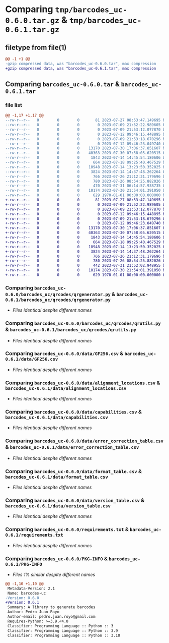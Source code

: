 # Comparing `tmp/barcodes_uc-0.6.0.tar.gz` & `tmp/barcodes_uc-0.6.1.tar.gz`

## filetype from file(1)

```diff
@@ -1 +1 @@
-gzip compressed data, was "barcodes_uc-0.6.0.tar", max compression
+gzip compressed data, was "barcodes_uc-0.6.1.tar", max compression
```

## Comparing `barcodes_uc-0.6.0.tar` & `barcodes_uc-0.6.1.tar`

### file list

```diff
@@ -1,17 +1,17 @@
--rw-r--r--   0        0        0       81 2023-07-27 08:53:47.149695 barcodes_uc-0.6.0/README.md
--rw-r--r--   0        0        0        0 2023-07-09 21:52:22.989605 barcodes_uc-0.6.0/barcodes_uc/__init__.py
--rw-r--r--   0        0        0        0 2023-07-09 21:53:12.077870 barcodes_uc-0.6.0/barcodes_uc/barcodes/__init__.py
--rw-r--r--   0        0        0        0 2023-07-12 09:46:15.448895 barcodes_uc-0.6.0/barcodes_uc/barcodes/__main__.py
--rw-r--r--   0        0        0        0 2023-07-09 21:53:18.670296 barcodes_uc-0.6.0/barcodes_uc/qrcodes/__init__.py
--rw-r--r--   0        0        0        0 2023-07-12 09:46:23.049740 barcodes_uc-0.6.0/barcodes_uc/qrcodes/__main__.py
--rw-r--r--   0        0        0    13170 2023-07-30 17:06:37.851607 barcodes_uc-0.6.0/barcodes_uc/qrcodes/qrgenerator.py
--rw-r--r--   0        0        0    40363 2023-07-30 07:58:05.620515 barcodes_uc-0.6.0/barcodes_uc/qrcodes/qrutils.py
--rw-r--r--   0        0        0     1843 2023-07-14 14:45:54.180606 barcodes_uc-0.6.0/data/GF256.csv
--rw-r--r--   0        0        0      664 2023-07-18 09:25:40.467529 barcodes_uc-0.6.0/data/alignment_locations.csv
--rw-r--r--   0        0        0    10948 2023-07-14 13:23:50.352025 barcodes_uc-0.6.0/data/capabilities.csv
--rw-r--r--   0        0        0     3824 2023-07-14 14:37:48.262264 barcodes_uc-0.6.0/data/error_correction_table.csv
--rw-r--r--   0        0        0      766 2023-07-26 21:12:31.179696 barcodes_uc-0.6.0/data/format_table.csv
--rw-r--r--   0        0        0      780 2023-07-26 08:54:25.882026 barcodes_uc-0.6.0/data/version_table.csv
--rw-r--r--   0        0        0      470 2023-07-31 06:14:57.938735 barcodes_uc-0.6.0/pyproject.toml
--rw-r--r--   0        0        0    10174 2023-07-30 21:54:01.391050 barcodes_uc-0.6.0/requirements.txt
--rw-r--r--   0        0        0      629 1970-01-01 00:00:00.000000 barcodes_uc-0.6.0/PKG-INFO
+-rw-r--r--   0        0        0       81 2023-07-27 08:53:47.149695 barcodes_uc-0.6.1/README.md
+-rw-r--r--   0        0        0        0 2023-07-09 21:52:22.989605 barcodes_uc-0.6.1/barcodes_uc/__init__.py
+-rw-r--r--   0        0        0        0 2023-07-09 21:53:12.077870 barcodes_uc-0.6.1/barcodes_uc/barcodes/__init__.py
+-rw-r--r--   0        0        0        0 2023-07-12 09:46:15.448895 barcodes_uc-0.6.1/barcodes_uc/barcodes/__main__.py
+-rw-r--r--   0        0        0        0 2023-07-09 21:53:18.670296 barcodes_uc-0.6.1/barcodes_uc/qrcodes/__init__.py
+-rw-r--r--   0        0        0        0 2023-07-12 09:46:23.049740 barcodes_uc-0.6.1/barcodes_uc/qrcodes/__main__.py
+-rw-r--r--   0        0        0    13170 2023-07-30 17:06:37.851607 barcodes_uc-0.6.1/barcodes_uc/qrcodes/qrgenerator.py
+-rw-r--r--   0        0        0    40363 2023-07-30 07:58:05.620515 barcodes_uc-0.6.1/barcodes_uc/qrcodes/qrutils.py
+-rw-r--r--   0        0        0     1843 2023-07-14 14:45:54.180606 barcodes_uc-0.6.1/data/GF256.csv
+-rw-r--r--   0        0        0      664 2023-07-18 09:25:40.467529 barcodes_uc-0.6.1/data/alignment_locations.csv
+-rw-r--r--   0        0        0    10948 2023-07-14 13:23:50.352025 barcodes_uc-0.6.1/data/capabilities.csv
+-rw-r--r--   0        0        0     3824 2023-07-14 14:37:48.262264 barcodes_uc-0.6.1/data/error_correction_table.csv
+-rw-r--r--   0        0        0      766 2023-07-26 21:12:31.179696 barcodes_uc-0.6.1/data/format_table.csv
+-rw-r--r--   0        0        0      780 2023-07-26 08:54:25.882026 barcodes_uc-0.6.1/data/version_table.csv
+-rw-r--r--   0        0        0      442 2023-07-31 21:52:02.948955 barcodes_uc-0.6.1/pyproject.toml
+-rw-r--r--   0        0        0    10174 2023-07-30 21:54:01.391050 barcodes_uc-0.6.1/requirements.txt
+-rw-r--r--   0        0        0      629 1970-01-01 00:00:00.000000 barcodes_uc-0.6.1/PKG-INFO
```

### Comparing `barcodes_uc-0.6.0/barcodes_uc/qrcodes/qrgenerator.py` & `barcodes_uc-0.6.1/barcodes_uc/qrcodes/qrgenerator.py`

 * *Files identical despite different names*

### Comparing `barcodes_uc-0.6.0/barcodes_uc/qrcodes/qrutils.py` & `barcodes_uc-0.6.1/barcodes_uc/qrcodes/qrutils.py`

 * *Files identical despite different names*

### Comparing `barcodes_uc-0.6.0/data/GF256.csv` & `barcodes_uc-0.6.1/data/GF256.csv`

 * *Files identical despite different names*

### Comparing `barcodes_uc-0.6.0/data/alignment_locations.csv` & `barcodes_uc-0.6.1/data/alignment_locations.csv`

 * *Files identical despite different names*

### Comparing `barcodes_uc-0.6.0/data/capabilities.csv` & `barcodes_uc-0.6.1/data/capabilities.csv`

 * *Files identical despite different names*

### Comparing `barcodes_uc-0.6.0/data/error_correction_table.csv` & `barcodes_uc-0.6.1/data/error_correction_table.csv`

 * *Files identical despite different names*

### Comparing `barcodes_uc-0.6.0/data/format_table.csv` & `barcodes_uc-0.6.1/data/format_table.csv`

 * *Files identical despite different names*

### Comparing `barcodes_uc-0.6.0/data/version_table.csv` & `barcodes_uc-0.6.1/data/version_table.csv`

 * *Files identical despite different names*

### Comparing `barcodes_uc-0.6.0/requirements.txt` & `barcodes_uc-0.6.1/requirements.txt`

 * *Files identical despite different names*

### Comparing `barcodes_uc-0.6.0/PKG-INFO` & `barcodes_uc-0.6.1/PKG-INFO`

 * *Files 1% similar despite different names*

```diff
@@ -1,10 +1,10 @@
 Metadata-Version: 2.1
 Name: barcodes-uc
-Version: 0.6.0
+Version: 0.6.1
 Summary: A library to generate barcodes
 Author: Pedro Juan Royo
 Author-email: pedro.juan.royo@gmail.com
 Requires-Python: >=3.9,<4.0
 Classifier: Programming Language :: Python :: 3
 Classifier: Programming Language :: Python :: 3.9
 Classifier: Programming Language :: Python :: 3.10
```

